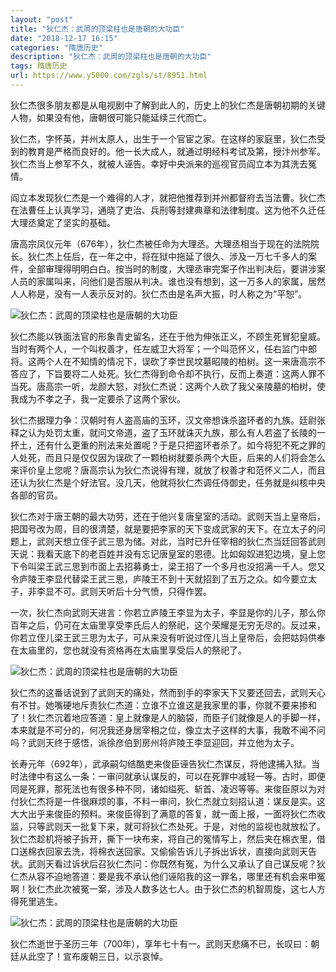 ```yaml
---
layout: "post"
title: "狄仁杰：武周的顶梁柱也是唐朝的大功臣"
date: "2018-12-17 16:15"
categories: "隋唐历史"
description: "狄仁杰：武周的顶梁柱也是唐朝的大功臣"
tags: 隋唐历史
url: https://www.y5000.com/zgls/st/8951.html
---
```






狄仁杰很多朋友都是从电视剧中了解到此人的，历史上的狄仁杰是唐朝初期的关键人物，如果没有他，唐朝很可能只能延续三代而亡。

狄仁杰，字怀英，并州太原人，出生于一个官宦之家。在这样的家庭里，狄仁杰受到的教育是严格而良好的。他一长大成人，就通过明经科考试及第，授汴州参军。狄仁杰当上参军不久，就被人诬告。幸好中央派来的巡视官员阎立本为其洗去冤情。

阎立本发现狄仁杰是一个难得的人才，就把他推荐到并州都督府去当法曹。狄仁杰在法曹任上认真学习，通晓了吏治、兵刑等封建典章和法律制度。这为他不久迁任大理丞奠定了坚实的基础。

唐高宗凤仪元年（676年），狄仁杰被任命为大理丞。大理丞相当于现在的法院院长。狄仁杰上任后，在一年之中，将在狱中拖延了很久、涉及一万七千多人的案件，全部审理得明明白白。按当时的制度，大理丞审完案子作出判决后，要讲涉案人员的家属叫来，问他们是否服从判决。谁也没有想到，这一万多人的家属，居然人人称是，没有一人表示反对的。狄仁杰由是名声大振，时人称之为“平恕”。

![狄仁杰：武周的顶梁柱也是唐朝的大功臣](/uploads/allimg/170103/6-1F103110641b6.JPG)

狄仁杰能以铁面法官的形象青史留名，还在于他为伸张正义，不顾生死冒犯皇威。当时有两个人，一个叫权善才，任左威卫大将军；一个叫范怀义，任右监门中郎将。这两个人在不知情的情况下，误砍了李世民坟墓昭陵的柏树。这一来唐高宗不答应了，下旨要将二人处死。狄仁杰得到命令却不执行，反而上奏道：这两人罪不当死。唐高宗一听，龙颜大怒，对狄仁杰说：这两个人砍了我父亲陵墓的柏树，使我成为不孝之子，我一定要杀了这两个家伙。

狄仁杰据理力争：汉朝时有人盗高庙的玉环，汉文帝想诛杀盗环者的九族。廷尉张释之认为处罚太重，就问文帝道，盗了玉环就诛灭九族，那么有人若盗了长陵的一抔土，还有什么更重的刑法来处置呢？于是只把盗环者杀了。如今将犯不死之罪的人处死，而且只是仅仅因为误砍了一颗柏树就要杀两个大臣，后来的人们将会怎么来评价皇上您呢？唐高宗认为狄仁杰说得有理，就放了权善才和范怀义二人，而且还认为狄仁杰是个好法官。没几天，他就将狄仁杰调任侍御史，任务就是纠核中央各部的官员。

狄仁杰对于唐王朝的最大功劳，还在于他兴复唐皇室的活动。武则天当上皇帝后，把国号改为周，目的很清楚，就是要把李家的天下变成武家的天下。在立太子的问题上，武则天想立侄子武三思为储。对此，当时已升任宰相的狄仁杰当廷回答武则天说：我看天底下的老百姓并没有忘记唐皇室的恩德。比如匈奴进犯边境，皇上您下令叫梁王武三思到市面上去招募勇士，梁王招了一个多月也没招满一千人。您又令庐陵王李显代替梁王武三思，庐陵王不到十天就招到了五万之众。如今要立太子，非李显不可。武则天听后十分气愤，只得作罢。

一次，狄仁杰向武则天进言：你若立庐陵王李显为太子，李显是你的儿子，那么你百年之后，仍可在太庙里享受李氏后人的祭祀，这个荣耀是无穷无尽的。反过来，你若立侄儿梁王武三思为太子，可从来没有听说过侄儿当上皇帝后，会把姑妈供奉在太庙里的，您也就没有资格再在太庙里享受后人的祭祀了。

![狄仁杰：武周的顶梁柱也是唐朝的大功臣](/uploads/allimg/170103/6-1F103110A4G0.JPG)

狄仁杰的这番话说到了武则天的痛处，然而到手的李家天下又要还回去，武则天心有不甘。她嘴硬地斥责狄仁杰道：立谁不立谁这是我家里的事，你就不要来掺和了！狄仁杰沉着地应答道：皇上就像是人的脑袋，而臣子们就像是人的手脚一样，本来就是不可分的，何况我还身居宰相之位，像立太子这样的大事，我敢不闻不问吗？武则天终于感悟，派徐彦伯到房州将庐陵王李显迎回，并立他为太子。

长寿元年（692年），武承嗣勾结酷吏来俊臣诬告狄仁杰谋反，将他逮捕入狱。当时法律中有这么一条：一审问就承认谋反的，可以在死罪中减轻一等。古时，即便同是死罪，那死法也有很多种不同，诸如缢死、斩首、凌迟等等。来俊臣原以为对付狄仁杰将是一件很麻烦的事，不料一审问，狄仁杰就立刻招认道：谋反是实。这大大出乎来俊臣的预料。来俊臣得到了满意的答复，就一面上报，一面将狄仁杰收监，只等武则天一批复下来，就可将狄仁杰处死。于是，对他的监视也就放松了。狄仁杰趁机将被子拆开，撕下一块布来，将自己的冤情写上，然后夹在棉衣里，借口送棉衣回家去洗，将棉衣送回家。又偷偷告诉儿子拆出诉状，直接向武则天告状。武则天看过诉状后召狄仁杰问：你既然有冤，为什么又承认了自己谋反呢？狄仁杰从容不迫地答道：要是我不承认他们诬陷我的这一罪名，哪里还有机会来申冤啊！狄仁杰此次被冤一案，涉及人数多达七人。由于狄仁杰的机智周旋，这七人方得死里逃生。

![狄仁杰：武周的顶梁柱也是唐朝的大功臣](/uploads/allimg/170103/6-1F103110FHb.JPG)

狄仁杰逝世于圣历三年（700年），享年七十有一。武则天悲痛不已，长叹曰：朝廷从此空了！宣布废朝三日，以示哀悼。
